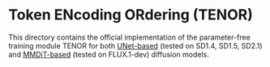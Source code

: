 # Token ENcoding ORdering (TENOR)

This directory contains the official implementation of the parameter-free training module TENOR for
both [UNet-based] (tested on SD1.4, SD1.5, SD2.1) and [MMDiT-based] (tested on FLUX.1-dev) diffusion
models.

[UNet-based]: <./sd>
[MMDiT-based]: <./flux>

<!-- vim: set ts=2 sts=2 sw=2 et: -->
